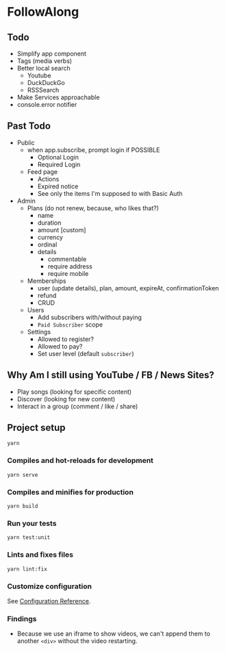 # FollowAlong

## Todo

- Simplify app component
- Tags (media verbs)
- Better local search
  + Youtube
  + DuckDuckGo
  + RSSSearch
- Make Services approachable
- console.error notifier

## Past Todo

- Public
  - when app.subscribe, prompt login if POSSIBLE
    - Optional Login
    - Required Login
  - Feed page
    - Actions
    - Expired notice
    - See only the items I'm supposed to with Basic Auth
- Admin
  - Plans (do not renew, because, who likes that?)
    - name
    - duration
    - amount [custom]
    - currency
    - ordinal
    - details
      - commentable
      - require address
      - require mobile
  - Memberships
    - user (update details), plan, amount, expireAt, confirmationToken
    - refund
    - CRUD
  - Users
    - Add subscribers with/without paying
    - `Paid Subscriber` scope
  - Settings
    - Allowed to register?
    - Allowed to pay?
    - Set user level (default `subscriber`)

## Why Am I still using YouTube / FB / News Sites?

- Play songs (looking for specific content)
- Discover (looking for new content)
- Interact in a group (comment / like / share)

## Project setup

```
yarn
```

### Compiles and hot-reloads for development

```
yarn serve
```

### Compiles and minifies for production

```
yarn build
```

### Run your tests

```
yarn test:unit
```

### Lints and fixes files

```
yarn lint:fix
```

### Customize configuration

See [Configuration Reference](https://cli.vuejs.org/config/).

### Findings

- Because we use an iframe to show videos, we can't append them to another `<div>` without the video restarting.
